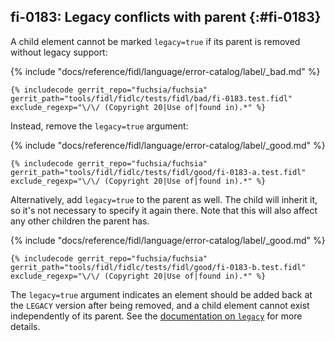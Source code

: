 ## fi-0183: Legacy conflicts with parent {:#fi-0183}

A child element cannot be marked `legacy=true` if its parent is removed without
legacy support:

{% include "docs/reference/fidl/language/error-catalog/label/_bad.md" %}

```fidl
{% includecode gerrit_repo="fuchsia/fuchsia" gerrit_path="tools/fidl/fidlc/tests/fidl/bad/fi-0183.test.fidl" exclude_regexp="\/\/ (Copyright 20|Use of|found in).*" %}
```

Instead, remove the `legacy=true` argument:

{% include "docs/reference/fidl/language/error-catalog/label/_good.md" %}

```fidl
{% includecode gerrit_repo="fuchsia/fuchsia" gerrit_path="tools/fidl/fidlc/tests/fidl/good/fi-0183-a.test.fidl" exclude_regexp="\/\/ (Copyright 20|Use of|found in).*" %}
```

Alternatively, add `legacy=true` to the parent as well. The child will inherit
it, so it's not necessary to specify it again there. Note that this will also
affect any other children the parent has.

{% include "docs/reference/fidl/language/error-catalog/label/_good.md" %}

```fidl
{% includecode gerrit_repo="fuchsia/fuchsia" gerrit_path="tools/fidl/fidlc/tests/fidl/good/fi-0183-b.test.fidl" exclude_regexp="\/\/ (Copyright 20|Use of|found in).*" %}
```

The `legacy=true` argument indicates an element should be added back at the
`LEGACY` version after being removed, and a child element cannot exist
independently of its parent. See the [documentation on `legacy`][legacy] for
more details.

[legacy]: /docs/reference/fidl/language/versioning.md#legacy
